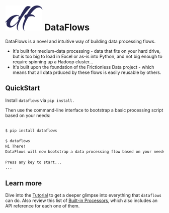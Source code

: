 # ![logo](logo-s.png) DataFlows

DataFlows is a novel and intuitive way of building data processing flows.

- It's built for medium-data processing - data that fits on your hard drive, but is too big to load in Excel or as-is into Python, and not big enough to require spinning up a Hadoop cluster...
- It's built upon the foundation of the Frictionless Data project - which means that all data prduced by these flows is easily reusable by others.

## QuickStart 

Install `dataflows` via `pip install.`

Then use the command-line interface to bootstrap a basic processing script based on your needs:

```bash

$ pip install dataflows

$ dataflows
Hi There!
DataFlows will now bootstrap a data processing flow based on your needs.

Press any key to start...
...

```

## Learn more

Dive into the [Tutorial](TUTORIAL.md) to get a deeper glimpse into everything that `dataflows` can do.
Also review this list of [Built-in Processors](PROCESSORS.md), which also includes an API reference for each one of them.
